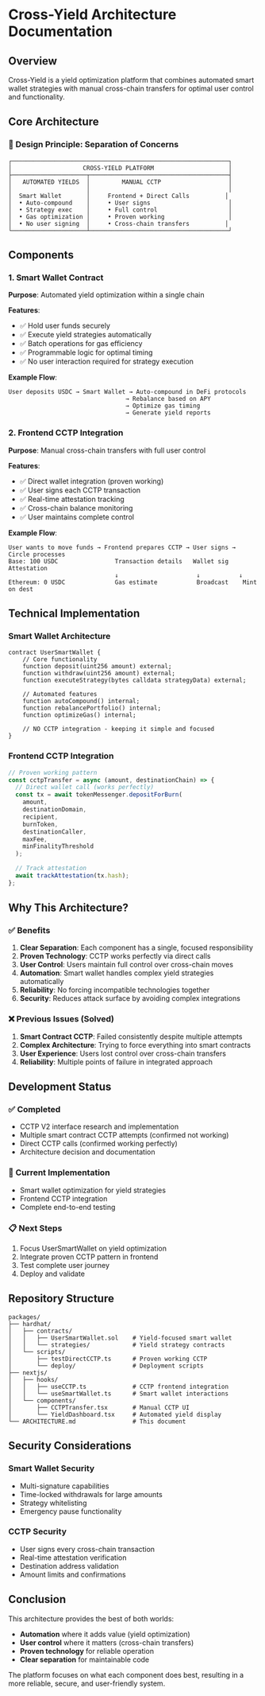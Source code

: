 # Cross-Yield Architecture Documentation

## Overview

Cross-Yield is a yield optimization platform that combines automated smart wallet strategies with manual cross-chain transfers for optimal user control and functionality.

## Core Architecture

### 🎯 Design Principle: Separation of Concerns

```
┌─────────────────────────────────────────────────────────────┐
│                    CROSS-YIELD PLATFORM                     │
├─────────────────────┬───────────────────────────────────────┤
│   AUTOMATED YIELDS  │         MANUAL CCTP                   │
│                     │                                       │
│  Smart Wallet       │     Frontend + Direct Calls          │
│  • Auto-compound    │     • User signs                      │
│  • Strategy exec    │     • Full control                    │
│  • Gas optimization │     • Proven working                  │
│  • No user signing  │     • Cross-chain transfers          │
└─────────────────────┴───────────────────────────────────────┘
```

## Components

### 1. Smart Wallet Contract
**Purpose**: Automated yield optimization within a single chain

**Features**:
- ✅ Hold user funds securely
- ✅ Execute yield strategies automatically
- ✅ Batch operations for gas efficiency
- ✅ Programmable logic for optimal timing
- ✅ No user interaction required for strategy execution

**Example Flow**:
```
User deposits USDC → Smart Wallet → Auto-compound in DeFi protocols
                                 → Rebalance based on APY
                                 → Optimize gas timing
                                 → Generate yield reports
```

### 2. Frontend CCTP Integration
**Purpose**: Manual cross-chain transfers with full user control

**Features**:
- ✅ Direct wallet integration (proven working)
- ✅ User signs each CCTP transaction
- ✅ Real-time attestation tracking
- ✅ Cross-chain balance monitoring
- ✅ User maintains complete control

**Example Flow**:
```
User wants to move funds → Frontend prepares CCTP → User signs → Circle processes
Base: 100 USDC                Transaction details   Wallet sig   Attestation
                              ↓                      ↓           ↓
Ethereum: 0 USDC              Gas estimate           Broadcast    Mint on dest
```

## Technical Implementation

### Smart Wallet Architecture

```solidity
contract UserSmartWallet {
    // Core functionality
    function deposit(uint256 amount) external;
    function withdraw(uint256 amount) external;
    function executeStrategy(bytes calldata strategyData) external;

    // Automated features
    function autoCompound() internal;
    function rebalancePortfolio() internal;
    function optimizeGas() internal;

    // NO CCTP integration - keeping it simple and focused
}
```

### Frontend CCTP Integration

```javascript
// Proven working pattern
const cctpTransfer = async (amount, destinationChain) => {
  // Direct wallet call (works perfectly)
  const tx = await tokenMessenger.depositForBurn(
    amount,
    destinationDomain,
    recipient,
    burnToken,
    destinationCaller,
    maxFee,
    minFinalityThreshold
  );

  // Track attestation
  await trackAttestation(tx.hash);
};
```

## Why This Architecture?

### ✅ Benefits

1. **Clear Separation**: Each component has a single, focused responsibility
2. **Proven Technology**: CCTP works perfectly via direct calls
3. **User Control**: Users maintain full control over cross-chain moves
4. **Automation**: Smart wallet handles complex yield strategies automatically
5. **Reliability**: No forcing incompatible technologies together
6. **Security**: Reduces attack surface by avoiding complex integrations

### ❌ Previous Issues (Solved)

1. **Smart Contract CCTP**: Failed consistently despite multiple attempts
2. **Complex Architecture**: Trying to force everything into smart contracts
3. **User Experience**: Users lost control over cross-chain transfers
4. **Reliability**: Multiple points of failure in integrated approach

## Development Status

### ✅ Completed
- CCTP V2 interface research and implementation
- Multiple smart contract CCTP attempts (confirmed not working)
- Direct CCTP calls (confirmed working perfectly)
- Architecture decision and documentation

### 🚧 Current Implementation
- Smart wallet optimization for yield strategies
- Frontend CCTP integration
- Complete end-to-end testing

### 📋 Next Steps
1. Focus UserSmartWallet on yield optimization
2. Integrate proven CCTP pattern in frontend
3. Test complete user journey
4. Deploy and validate

## Repository Structure

```
packages/
├── hardhat/
│   ├── contracts/
│   │   ├── UserSmartWallet.sol    # Yield-focused smart wallet
│   │   └── strategies/            # Yield strategy contracts
│   └── scripts/
│       ├── testDirectCCTP.ts      # Proven working CCTP
│       └── deploy/                # Deployment scripts
├── nextjs/
│   ├── hooks/
│   │   ├── useCCTP.ts             # CCTP frontend integration
│   │   └── useSmartWallet.ts      # Smart wallet interactions
│   └── components/
│       ├── CCTPTransfer.tsx       # Manual CCTP UI
│       └── YieldDashboard.tsx     # Automated yield display
└── ARCHITECTURE.md                # This document
```

## Security Considerations

### Smart Wallet Security
- Multi-signature capabilities
- Time-locked withdrawals for large amounts
- Strategy whitelisting
- Emergency pause functionality

### CCTP Security
- User signs every cross-chain transaction
- Real-time attestation verification
- Destination address validation
- Amount limits and confirmations

## Conclusion

This architecture provides the best of both worlds:
- **Automation** where it adds value (yield optimization)
- **User control** where it matters (cross-chain transfers)
- **Proven technology** for reliable operation
- **Clear separation** for maintainable code

The platform focuses on what each component does best, resulting in a more reliable, secure, and user-friendly system.